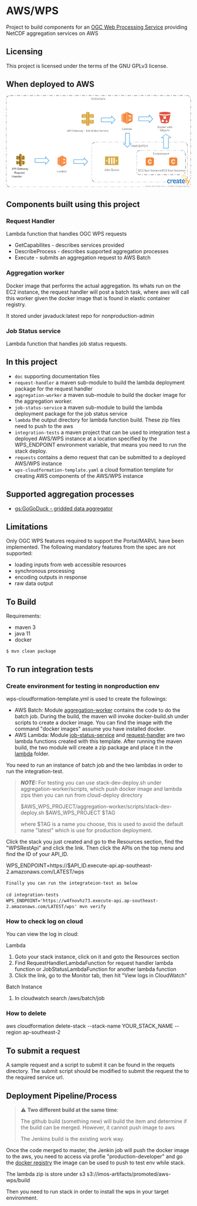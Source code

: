 # AWS/WPS

Project to build components for an [OGC Web Processing Service](http://www.opengeospatial.org/standards/wps) providing NetCDF aggregation services on AWS   

## Licensing
This project is licensed under the terms of the GNU GPLv3 license.

## When deployed to AWS

![Overview](doc/Overview.png)

## Components built using this project

### Request Handler

Lambda function that handles OGC WPS requests
  - GetCapabilites - describes services provided
  - DescribeProcess - describes supported aggregation processes
  - Execute - submits an aggregation request to AWS Batch

### Aggregation worker

Docker image that performs the actual aggregation.  Its whats run on the EC2 instance, the request handler will post a 
batch task, where aws will call this worker given the docker image that is found in elastic container registry.

It stored under javaduck:latest repo for nonproduction-admin

### Job Status service

Lambda function that handles job status requests.
 
## In this project

- ```doc``` supporting documentation files
- ```request-handler```  a maven sub-module to build the lambda deployment package for the request handler
- ```aggregation-worker``` a maven sub-module to build the docker image for the aggregation worker.
- ```job-status-service``` a maven sub-module to build the lambda deployment package for the job status service
- ```lambda``` the output directory for lambda function build. These zip files need to push to the aws
- ```integration-tests``` a maven project that can be used to integration test a deployed AWS/WPS instance at a 
location specified by the WPS_ENDPOINT environment variable, that means you need to run the stack deploy. 
- ```requests``` contains a demo request that can be submitted to a deployed AWS/WPS instance
- ```wps-cloudformation-template.yaml``` a cloud formation template for creating AWS components of the AWS/WPS instance


## Supported aggregation processes

 * [gs:GoGoDuck - gridded data aggregator](doc/GoGoDuck.md)
 
## Limitations

Only OGC WPS features required to support the Portal/MARVL have been implemented. 
The following mandatory features from the spec are not supported:

 - loading inputs from web accessible resources
 - synchronous processing
 - encoding outputs in response
 - raw data output
 
## To Build

Requirements:
 
  * maven 3
  * java 11
  * docker

```
$ mvn clean package
```

## To run integration tests

### Create environment for testing in nonproduction env
wps-cloudformation-template.yml is used to create the followings:
- AWS Batch: Module [aggregation-worker](aggregation-worker) contains the code to do the batch job. During the build,
  the maven will invoke docker-build.sh under scripts to create a docker image. You can find the image with the command 
  "docker images" assume you have installed docker.
- AWS Lambda: Module [job-status-service](job-status-service) and [request-handler](request-handler) are two lambda 
  functions created with this template. After running the maven build, the two module will create a zip package and
  place it in the [lambda](lambda) folder.

You need to run an instance of batch job and the two lambdas in order to run the integration-test.

> **_NOTE:_**  For testing you can use stack-dev-deploy.sh under aggregation-worker/scripts, which push docker image and lambda zips
> then you can run from cloud-deploy directory 
>
> $AWS_WPS_PROJECT/aggregation-worker/scripts/stack-dev-deploy.sh $AWS_WPS_PROJECT $TAG
> 
> where $TAG is a name you choose, this is used to avoid the default name "latest" which is use for production deployment. 

Click the stack you just created and go to the Resources section, find the "WPSRestApi" and click the link. Then
click the APIs on the top menu and find the ID of your API_ID.

WPS_ENDPOINT=https://$API_ID.execute-api.ap-southeast-2.amazonaws.com/LATEST/wps

```shell
Finally you can run the integrateion-test as below

cd integration-tests
WPS_ENDPOINT='https://w4fnovhz73.execute-api.ap-southeast-2.amazonaws.com/LATEST/wps' mvn verify
```

### How to check log on cloud
You can view the log in cloud:

Lambda
1. Goto your stack instance, click on it and goto the Resources section
2. Find RequestHandlerLambdaFunction for request handler lambda function or JobStatusLambdaFunction for another lambda
   function
3. Click the link, go to the Monitor tab, then hit "View logs in CloudWatch"

Batch Instance
1. In cloudwatch search /aws/batch/job

### How to delete
aws cloudformation delete-stack --stack-name YOUR_STACK_NAME --region ap-southeast-2

## To submit a request

A sample request and a script to submit it can be found in the requets directory.   The submit script should be modified
 to submit the request the to the required service url. 

    
## Deployment Pipeline/Process

> :warning: **Two different build at the same time**:
> 
> The github build (something new) will build the item and determine if the build can be merged. However, it cannot push
> image to aws
> 
> The Jenkins build is the existing work way.

Once the code merged to master, the Jenkin job will push the docker image to the aws, you need to access via profie
"production-developer" and go the [docker registry](https://ap-southeast-2.console.aws.amazon.com/ecr/repositories/private/104044260116/javaduck?region=ap-southeast-2) 
the image can be used to push to test env while stack.

The lambda zip is store under s3 s3://imos-artifacts/promoted/aws-wps/build

Then you need to run stack in order to install the wps in your target environment.
